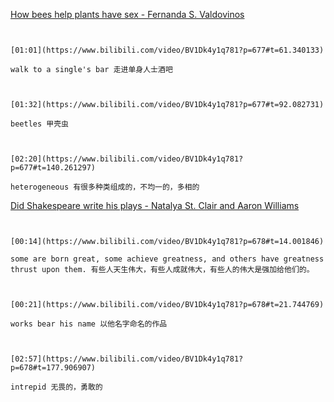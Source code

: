 [How bees help plants have sex - Fernanda S. Valdovinos](https://www.bilibili.com/video/BV1Dk4y1q781?p=677)

```ad-note


[01:01](https://www.bilibili.com/video/BV1Dk4y1q781?p=677#t=61.340133)

walk to a single's bar 走进单身人士酒吧

```

```ad-note


[01:32](https://www.bilibili.com/video/BV1Dk4y1q781?p=677#t=92.082731)

beetles 甲壳虫

```

```ad-note


[02:20](https://www.bilibili.com/video/BV1Dk4y1q781?p=677#t=140.261297)

heterogeneous 有很多种类组成的，不均一的，多相的

```

[Did Shakespeare write his plays - Natalya St. Clair and Aaron Williams](https://www.bilibili.com/video/BV1Dk4y1q781?p=678)

```ad-note


[00:14](https://www.bilibili.com/video/BV1Dk4y1q781?p=678#t=14.001846)

some are born great, some achieve greatness, and others have greatness thrust upon them. 有些人天生伟大，有些人成就伟大，有些人的伟大是强加给他们的。

```

```ad-note


[00:21](https://www.bilibili.com/video/BV1Dk4y1q781?p=678#t=21.744769)

works bear his name 以他名字命名的作品

```

```ad-note


[02:57](https://www.bilibili.com/video/BV1Dk4y1q781?p=678#t=177.906907)

intrepid 无畏的，勇敢的

```